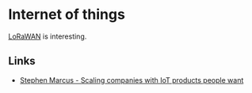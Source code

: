 # Internet of things
[LoRaWAN](lorawan.md) is interesting.

## Links
- [Stephen Marcus - Scaling companies with IoT products people want](https://www.youtube.com/watch?v=QokRyWPxE10&t=5s)